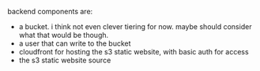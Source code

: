 backend components are:

- a bucket. i think not even clever tiering for now. maybe should consider what that would be though.
- a user that can write to the bucket
- cloudfront for hosting the s3 static website, with basic auth for access
- the s3 static website source
